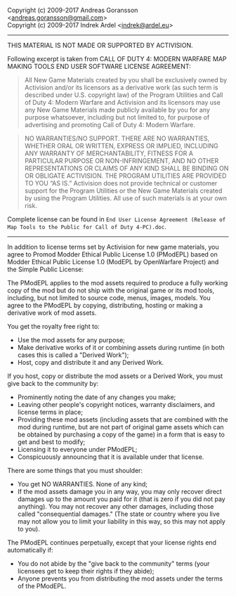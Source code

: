 Copyright (c) 2009-2017 Andreas Goransson &lt;andreas.goransson@gmail.com&gt;<br>
Copyright (c) 2009-2017 Indrek Ardel &lt;indrek@ardel.eu&gt;

---

THIS MATERIAL IS NOT MADE OR SUPPORTED BY ACTIVISION.

Following excerpt is taken from CALL OF DUTY 4: MODERN WARFARE  MAP MAKING TOOLS END USER SOFTWARE LICENSE AGREEMENT:

> All New Game Materials created by you shall be exclusively owned by Activision and/or its licensors as a derivative work (as such term is described under U.S. copyright law) of the Program Utilities and Call of Duty 4: Modern Warfare and Activision and its licensors may use any New Game Materials made publicly available by you for any purpose whatsoever, including but not limited to, for purpose of advertising and promoting Call of Duty 4: Modern Warfare.

> NO WARRANTIES/NO SUPPORT.  THERE ARE NO WARRANTIES, WHETHER ORAL OR WRITTEN, EXPRESS OR IMPLIED, INCLUDING ANY WARRANTY OF MERCHANTABILITY, FITNESS FOR A PARTICULAR PURPOSE OR NON-INFRINGEMENT, AND NO OTHER REPRESENTATIONS OR CLAIMS OF ANY KIND SHALL BE BINDING ON OR OBLIGATE ACTIVISION.  THE PROGRAM UTILITIES ARE PROVIDED TO YOU “AS IS.”  Activision does not provide technical or customer support for the Program Utilities or the New Game Materials created by using the Program Utilities. All use of such materials is at your own risk.

Complete license can be found in `End User License Agreement (Release of Map Tools to the Public for Call of Duty 4-PC).doc`.

---

In addition to license terms set by Activision for new game materials, you agree to Promod Modder Ethical Public License 1.0 (PModEPL) based on Modder Ethical Public License 1.0 (ModEPL by OpenWarfare Project) and the Simple Public License:

The PModEPL applies to the mod assets required to produce a fully working copy of the mod but do not ship with the original game or its mod tools, including, but not limited to source code, menus, images, models.
You agree to the PModEPL by copying, distributing, hosting or making a derivative work of mod assets.

You get the royalty free right to:
 * Use the mod assets for any purpose;
 * Make derivative works of it or combining assets during runtime (in both cases this is called a "Derived Work");
 * Host, copy and distribute it and any Derived Work.

If you host, copy or distribute the mod assets or a Derived Work, you must give back to the community by:
 * Prominently noting the date of any changes you make;
 * Leaving other people's copyright notices, warranty disclaimers, and license terms in place;
 * Providing these mod assets (including assets that are combined with the mod during runtime, but are not part of original game assets which can be obtained by purchasing a copy of the game) in a form that is easy to get and best to modify;
 * Licensing it to everyone under PModEPL;
 * Conspicuously announcing that it is available under that license.

There are some things that you must shoulder:
 * You get NO WARRANTIES. None of any kind;
 * If the mod assets damage you in any way, you may only recover direct damages up to the amount you paid for it (that is zero if you did not pay anything). You may not recover any other damages, including those called "consequential damages." (The state or country where you live may not allow you to limit your liability in this way, so this may not apply to you).

The PModEPL continues perpetually, except that your license rights end automatically if:
* You do not abide by the "give back to the community" terms (your licensees get to keep their rights if they abide);
* Anyone prevents you from distributing the mod assets under the terms of the PModEPL.
